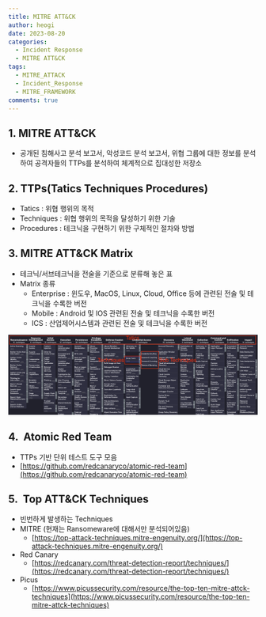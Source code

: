 ```yaml
---
title: MITRE ATT&CK
author: heogi
date: 2023-08-20
categories:
  - Incident Response
  - MITRE ATT&CK
tags:
  - MITRE_ATTACK
  - Incident_Response
  - MITRE_FRAMEWORK
comments: true
---
```

## **1\. MITRE ATT&CK**
-   공개된 침해사고 분석 보고서, 악성코드 분석 보고서, 위협 그룹에 대한 정보를 분석하여 공격자들의 TTPs를 분석하여 체계적으로 집대성한 저장소  

## **2\. TTPs(Tatics Techniques Procedures)**
-   Tatics : 위협 행위의 목적
-   Techniques : 위협 행위의 목적을 달성하기 위한 기술
-   Procedures : 테크닉을 구현하기 위한 구체적인 절차와 방법  
   
## **3\. MITRE ATT&CK Matrix**
-   테크닉/서브테크닉을 전술을 기준으로 분류해 놓은 표
-   Matrix 종류
	- Enterprise : 윈도우, MacOS, Linux, Cloud, Office 등에 관련된 전술 및 테크닉을 수록한 버전
    - Mobile : Android 및 IOS 관련된 전술 및 테크닉을 수록한 버전
    - ICS : 산업제어시스템과 관련된 전술 및 테크닉을 수록한 버전

![](../assets/img/Pasted%20image%2020240408014611.png)

## **4.  Atomic Red Team**
-   TTPs 기반 단위 테스트 도구 모음
-   [https://github.com/redcanaryco/atomic-red-team](https://github.com/redcanaryco/atomic-red-team)

## **5.  Top ATT&CK Techniques**

-   빈번하게 발생하는 Techniques
-   MITRE (현재는 Ransomeware에 대해서만 분석되어있음)
    -   [https://top-attack-techniques.mitre-engenuity.org/](https://top-attack-techniques.mitre-engenuity.org/)
-   Red Canary
    -   [https://redcanary.com/threat-detection-report/techniques/](https://redcanary.com/threat-detection-report/techniques/)
-   Picus
    -   [https://www.picussecurity.com/resource/the-top-ten-mitre-attck-techniques](https://www.picussecurity.com/resource/the-top-ten-mitre-attck-techniques)
